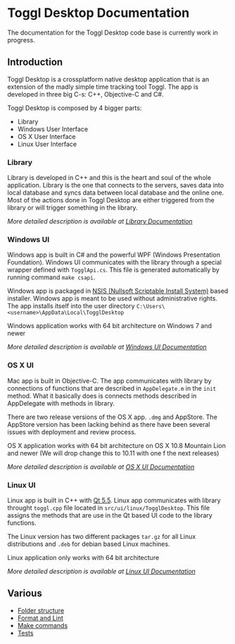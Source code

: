 
# Toggl Desktop Documentation

The documentation for the Toggl Desktop code base is currently work in progress.

## Introduction

Toggl Desktop is a crossplatform native desktop application that is an extension of the madly simple time tracking tool Toggl. The app is developed in three big C-s: C++, Objective-C and C#.

Toggl Desktop is composed by 4 bigger parts:
  - Library
  - Windows User Interface
  - OS X User Interface
  - Linux User Interface

### Library
Library is developed in C++ and this is the heart and soul of the whole application. Library is the one that connects to the servers, saves data into local database and syncs data between local database and the online one. Most of the actions done in Toggl Desktop are either triggered from the library or will trigger something in the library.

_More detailed description is available at [Library Documentation](lib/index.md)_

### Windows UI
Windows app is built in C# and the powerful WPF (Windows Presentation Foundation). Windows UI communicates with the library through a special wrapper defined with `TogglApi.cs`. This file is generated automatically by running command `make csapi`.

Windows app is packaged in [NSIS (Nullsoft Scriptable Install System)](http://nsis.sourceforge.net/Main_Page) based installer. Windows app is meant to be used without administrative rights. The app installs itself into the user directory `C:\Users\<username>\AppData\Local\TogglDesktop`

Windows application works with 64 bit architecture on Windows 7 and newer

_More detailed description is available at [Windows UI Documentation](win/index.md)_

### OS X UI
Mac app is built in Objective-C. The app communicates with library by connections of functions that are described in `AppDelegate.m` in the `init` method. What it basically does is connects methods described in AppDelegate with methods in library.

There are two release versions of the OS X app. `.dmg` and AppStore. The AppStore version has been lacking behind as there have been several issues with deployment and review process.

OS X application works with 64 bit architecture on OS X 10.8 Mountain Lion and newer (We will drop change this to 10.11 with one f the next releases)

_More detailed description is available at [OS X UI Documentation](mac/index.md)_

### Linux UI
Linux app is built in C++ with [Qt 5.5](http://www.qt.io/). Linux app communicates with library throught `toggl.cpp` file located in `src/ui/linux/TogglDesktop`. This file assigns the methods that are use in the Qt based UI code to the library functions.

The Linux version has two different packages `tar.gz` for all Linux distributions and `.deb` for debian based Linux machines.

Linux application only works with 64 bit architecture

_More detailed description is available at [Linux UI Documentation](linux/index.md)_

## Various

- [Folder structure](various/folders.md)
- [Format and Lint](various/fmt.md)
- [Make commands](various/make.md)
- [Tests](various/tests.md)
